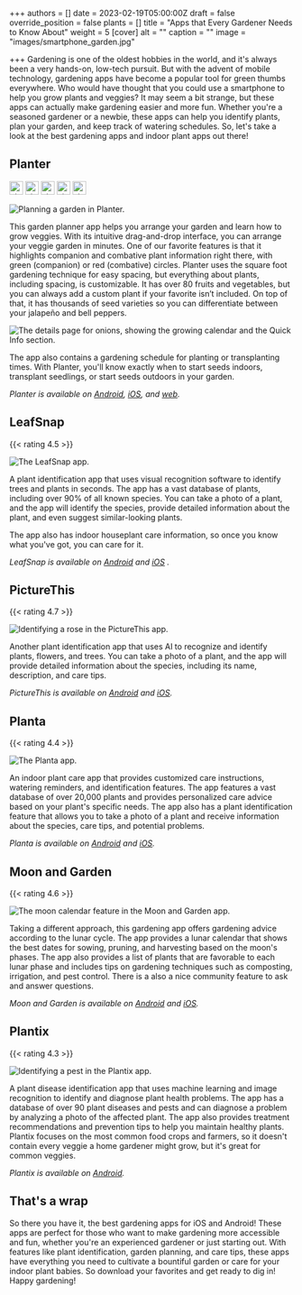 +++
authors = []
date = 2023-02-19T05:00:00Z
draft = false
override_position = false
plants = []
title = "Apps that Every Gardener Needs to Know About"
weight = 5
[cover]
alt = ""
caption = ""
image = "images/smartphone_garden.jpg"

+++
Gardening is one of the oldest hobbies in the world, and it's always been a very hands-on, low-tech pursuit. But with the advent of mobile technology, gardening apps have become a popular tool for green thumbs everywhere. Who would have thought that you could use a smartphone to help you grow plants and veggies? It may seem a bit strange, but these apps can actually make gardening easier and more fun. Whether you're a seasoned gardener or a newbie, these apps can help you identify plants, plan your garden, and keep track of watering schedules. So, let's take a look at the best gardening apps and indoor plant apps out there!

## Planter

<div>
<img alt="star" src="/images/icons/star.svg" height="24px" style="display:inline; margin:0px;">
<img alt="star" src="/images/icons/star.svg" height="24px" style="display:inline; margin:0px;">
<img alt="star" src="/images/icons/star.svg" height="24px" style="display:inline; margin:0px;">
<img alt="star" src="/images/icons/star.svg" height="24px" style="display:inline; margin:0px;">
<img alt="star" src="/images/icons/star_half.svg" height="24px" style="display:inline; margin:0px;">
</div>

![](images/planter_preview.gif "Planning a garden in Planter.")

This garden planner app helps you arrange your garden and learn how to grow veggies. With its intuitive drag-and-drop interface, you can arrange your veggie garden in minutes. One of our favorite features is that it highlights companion and combative plant information right there, with green (companion) or red (combative) circles. Planter uses the square foot gardening technique for easy spacing, but everything about plants, including spacing, is customizable. It has over 80 fruits and vegetables, but you can always add a custom plant if your favorite isn’t included. On top of that, it has thousands of seed varieties so you can differentiate between your jalapeño and bell peppers.

![](images/planter_calendar.webp "The details page for onions, showing the growing calendar and the Quick Info section.")

The app also contains a gardening schedule for planting or transplanting times. With Planter, you'll know exactly when to start seeds indoors, transplant seedlings, or start seeds outdoors in your garden.

*Planter is available on [Android](https://play.google.com/store/apps/details?id=com.perculacreative.peter.gardenplanner&hl=en_US&gl=US), [iOS](https://apps.apple.com/us/app/planter-garden-planner/id1542642210), and [web](https://planter.garden).*

## LeafSnap

{{< rating 4.5 >}}

![](images/LeafSnap.webp "The LeafSnap app.")

A plant identification app that uses visual recognition software to identify trees and plants in seconds. The app has a vast database of plants, including over 90% of all known species. You can take a photo of a plant, and the app will identify the species, provide detailed information about the plant, and even suggest similar-looking plants.

The app also has indoor houseplant care information, so once you know what you've got, you can care for it.

*LeafSnap is available on [Android](https://play.google.com/store/apps/details?id=plant.identification.snap&hl=en_US&gl=US) and [iOS](https://apps.apple.com/us/app/leafsnap-plant-identification/id1487972880) .*

## PictureThis

{{< rating 4.7 >}}

![](images/PictureThis.webp "Identifying a rose in the PictureThis app.")

Another plant identification app that uses AI to recognize and identify plants, flowers, and trees. You can take a photo of a plant, and the app will provide detailed information about the species, including its name, description, and care tips.

*PictureThis is available on [Android](https://play.google.com/store/apps/details?id=cn.danatech.xingseus&hl=en_US&gl=US) and [iOS](https://apps.apple.com/us/app/picturethis-plant-identifier/id1252497129).*

## Planta

{{< rating 4.4 >}}

![](images/planta.webp "The Planta app.")

An indoor plant care app that provides customized care instructions, watering reminders, and identification features. The app features a vast database of over 20,000 plants and provides personalized care advice based on your plant's specific needs. The app also has a plant identification feature that allows you to take a photo of a plant and receive information about the species, care tips, and potential problems.

*Planta is available on [Android](https://play.google.com/store/apps/details?id=com.stromming.planta&hl=en_US&gl=US) and [iOS](https://apps.apple.com/us/app/planta-plant-care-reminders/id1410126781).*

## Moon and Garden

{{< rating 4.6 >}}

![](images/moongarden.webp "The moon calendar feature in the Moon and Garden app.")

Taking a different approach, this gardening app offers gardening advice according to the lunar cycle. The app provides a lunar calendar that shows the best dates for sowing, pruning, and harvesting based on the moon's phases. The app also provides a list of plants that are favorable to each lunar phase and includes tips on gardening techniques such as composting, irrigation, and pest control. There is a also a nice community feature to ask and answer questions.

*Moon and Garden is available on [Android](https://play.google.com/store/apps/details?id=com.cs.biodyapp&hl=en_US&gl=US) and [iOS](https://apps.apple.com/us/app/moon-garden/id1038475934).*

## Plantix

{{< rating 4.3 >}}

![](images/plantix.webp "Identifying a pest in the Plantix app.")

A plant disease identification app that uses machine learning and image recognition to identify and diagnose plant health problems. The app has a database of over 90 plant diseases and pests and can diagnose a problem by analyzing a photo of the affected plant. The app also provides treatment recommendations and prevention tips to help you maintain healthy plants. Plantix focuses on the most common food crops and farmers, so it doesn't contain every veggie a home gardener might grow, but it's great for common veggies.

*Plantix is available on [Android](https://play.google.com/store/apps/details?id=com.peat.GartenBank&hl=en_US&gl=US).*

## That's a wrap

So there you have it, the best gardening apps for iOS and Android! These apps are perfect for those who want to make gardening more accessible and fun, whether you're an experienced gardener or just starting out. With features like plant identification, garden planning, and care tips, these apps have everything you need to cultivate a bountiful garden or care for your indoor plant babies. So download your favorites and get ready to dig in! Happy gardening!
